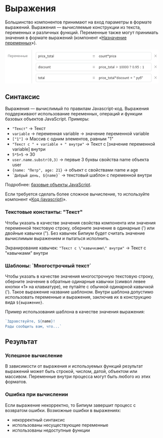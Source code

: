 # Выражения

Большинство компонентов принимают на вход параметры в формате выражений. Выражения — вычисляемые конструкции из текста, переменных и различных функций. Переменные также могут принимать значения в формате выражений (компонент «[Назначение переменных](components/variables.md)»).

![](../.gitbook/assets/expression.png)

## Синтаксис

Выражения — вычислимый по правилам Javascript-код. Выражения поддерживают использование переменных, операций и функции базовых объектов JavaScript. Примеры:

* `"Текст"` → Текст
* `variable` → переменная variable → значение переменной variable
* `["1"]` → Массив с одним элементов, равным "1"
* `"Текст с " + variable + " внутри"` → Текст с \[значение переменной variable] внутри
* `5*5+5` → 30
* `user.name.substr(0,3)` → первые 3 буквы свойства name объекта user
* `{name: "Петр", age: 21}` → объект с свойствами name и age
* `` `Добрый день, ${name}` `` → текстовый шаблон с переменной внутри

Подробнее: [базовые объекты JavaScript](https://developer.mozilla.org/ru/docs/Web/JavaScript/Reference/Global\_Objects).

Если требуется сделать более сложное вычисление, то используйте компонент «[Код (javascript)](components/code.md)».

### Текстовые константы: "Текст"

Чтобы указать в качестве значения свойства компонента или значения переменной текстовую строку, оберните значение в одинарные (') или двойные кавычки ("). Без кавычек Бипиум будет считать значение вычислимым выражением и пытаться исполнить.

Экранирование кавычек: `"Текст с \"кавычками\" внутри"` → Текст с "кавычками" внутри

### Шаблоны: \`Многострочный текст\`

Чтобы указать в качестве значения многострочную текстовую строку, оберните значение в обратные одинарные кавычки (символ левее кнопки «1» на клавиатуре), не путайте с обычной одинарной кавычкой ('). Такое выражение название шаблоном. Внутри шаблона допустимо использовать переменные и выражения, заключив их в конструкцию вида `${выражение}`.

Пример использования шаблона в качестве значения выражения:

```javascript
`Здравствуйте, ${name}!
Рады сообщить вам, что...`
```

## **Результат**

### Успешное вычисление

В зависимости от выражения и используемых функций результат выражений может быть строкой, числом, датой, объектом или массивом. Переменные внутри процесса могут быть любого из этих форматов.

### Ошибка при вычислении

Если выражение некорректно, то Бипиум завершит процесс с возвратом ошибки. Возможные ошибки в выражениях:

* некорректный синтаксис
* использованы несуществующие переменные
* использованы недоступные функции
